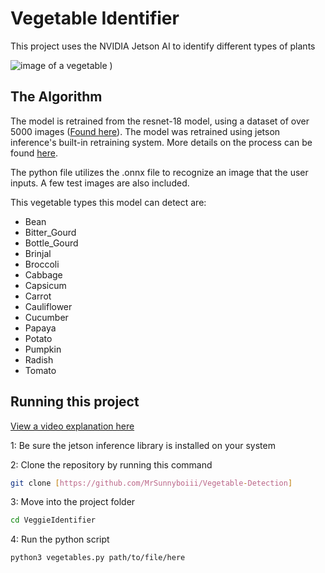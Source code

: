 # Vegetable Identifier

This project uses the NVIDIA Jetson AI to identify different types of plants

![image of a vegetable](https://github.com/user-attachments/assets/dc1b424a-83c1-4051-aaef-f463614df979)
)

## The Algorithm

The model is retrained from the resnet-18 model, using a dataset of over 5000 images ([Found here]([https://www.kaggle.com/datasets/misrakahmed/vegetable-image-dataset])). The model was retrained using jetson inference's built-in retraining system. More details on the process can be found [here](https://github.com/dusty-nv/jetson-inference/blob/master/docs/pytorch-cat-dog.md).

The python file utilizes the .onnx file to recognize an image that the user inputs. A few test images are also included.

This vegetable types this model can detect are:
* Bean
* Bitter_Gourd
* Bottle_Gourd
* Brinjal
* Broccoli
* Cabbage
* Capsicum
* Carrot
* Cauliflower
* Cucumber
* Papaya
* Potato
* Pumpkin
* Radish
* Tomato

## Running this project

[View a video explanation here]()

1: Be sure the jetson inference library is installed on your system

2: Clone the repository by running this command
```sh
git clone [https://github.com/MrSunnyboiii/Vegetable-Detection]
```

3: Move into the project folder
```sh
cd VeggieIdentifier
```

4: Run the python script
```sh
python3 vegetables.py path/to/file/here
```
